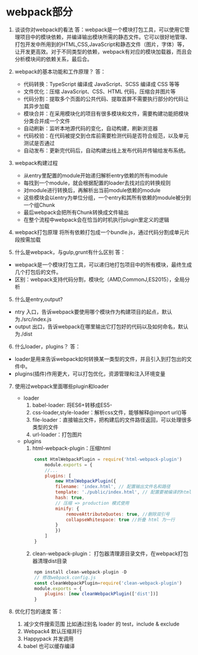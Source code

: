 # webpack部分
1. 谈谈你对webpack的看法
答：webpack是一个模块打包工具，可以使用它管理项目中的模块依赖，并编译输出模块所需的静态文件。它可以很好地管理、打包开发中所用到的HTML,CSS,JavaScript和静态文件（图片，字体）等，让开发更高效。对于不同类型的依赖，webpack有对应的模块加载器，而且会分析模块间的依赖关系，最后合。

2. webpack的基本功能和工作原理？
答：
    + 代码转换：TypeScript 编译成 JavaScript、SCSS 编译成 CSS 等等
    + 文件优化：压缩 JavaScript、CSS、HTML 代码，压缩合并图片等
    + 代码分割：提取多个页面的公共代码、提取首屏不需要执行部分的代码让其异步加载
    + 模块合并：在采用模块化的项目有很多模块和文件，需要构建功能把模块分类合并成一个文件
    + 自动刷新：监听本地源代码的变化，自动构建，刷新浏览器
    + 代码校验：在代码被提交到仓库前需要检测代码是否符合规范，以及单元测试是否通过
    + 自动发布：更新完代码后，自动构建出线上发布代码并传输给发布系统。

2. webpack构建过程
    + 从entry里配置的module开始递归解析entry依赖的所有module
    + 每找到一个module，就会根据配置的loader去找对应的转换规则
    + 对module进行转换后，再解析出当前module依赖的module
    + 这些模块会以entry为单位分组，一个entry和其所有依赖的module被分到一个组Chunk
    + 最后webpack会把所有Chunk转换成文件输出
    + 在整个流程中webpack会在恰当的时机执行plugin里定义的逻辑

3. webpack打包原理
将所有依赖打包成一个bundle.js，通过代码分割成单元片段按需加载

4. 什么是webpack，与gulp,grunt有什么区别
答：
+ webpack是一个模块打包工具，可以递归地打包项目中的所有模块，最终生成几个打包后的文件。
+ 区别：webpack支持代码分割，模块化（AMD,CommonJ,ES2015），全局分析

5. 什么是entry,output?
+ ntry 入口，告诉webpack要使用哪个模块作为构建项目的起点，默认为./src/index.js
+ output 出口，告诉webpack在哪里输出它打包好的代码以及如何命名，默认为./dist

6. 什么loader，plugins？
答：
+ loader是用来告诉webpack如何转换某一类型的文件，并且引入到打包出的文件中。
+ plugins(插件)作用更大，可以打包优化，资源管理和注入环境变量


7. 使用过webpack里面哪些plugin和loader
    + loader
        1. babel-loader: 将ES6+转移成ES5-
        2. css-loader,style-loader：解析css文件，能够解释@import url()等
        3. file-loader：直接输出文件，把构建后的文件路径返回，可以处理很多类型的文件
        4. url-loader：打包图片
    + plugins
        1. html-webpack-plugin：压缩html
        ```js
            const HtmlWebpackPlugin = require('html-webpack-plugin')
                module.exports = {
                //...
                plugins: [
                    new HtmlWebpackPlugin({
                    filename: 'index.html', // 配置输出文件名和路径
                    template: './public/index.html', // 配置要被编译的html文件
                    hash: true,
                    // 压缩 => production 模式使用
                    minify: {
                        removeAttributeQuotes: true, //删除双引号
                        collapseWhitespace: true //折叠 html 为一行
                    }
                    })
                ]
            }
        ```
        2. clean-webpack-plugin： 打包器清理源目录文件，在webpack打包器清理dist目录
        ```js
            npm install clean-webpack-plugin -D
            // 修改webpack.config.js
            const cleanWebpackPlugin=require('clean-webpack-plugin')
            module.exports = {
                plugins: [new cleanWebpackPlugin(['dist'])]
            }
        ```

8. 优化打包的速度
答：
    1. 减少文件搜索范围 比如通过别名 loader 的 test，include & exclude
    2. Webpack4 默认压缩并行
    3. Happypack 并发调用
    4. babel 也可以缓存编译
